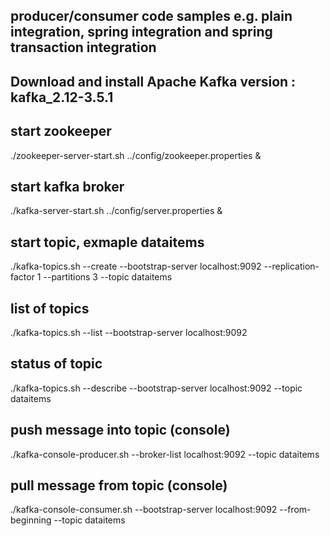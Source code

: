 ## producer/consumer code samples e.g. plain integration, spring integration and spring transaction integration   


## Download and install Apache Kafka version : kafka_2.12-3.5.1


## start zookeeper
./zookeeper-server-start.sh ../config/zookeeper.properties &


## start kafka broker
./kafka-server-start.sh ../config/server.properties &


## start topic, exmaple dataitems
./kafka-topics.sh --create --bootstrap-server localhost:9092 --replication-factor 1 --partitions 3 --topic dataitems


## list of topics
./kafka-topics.sh --list --bootstrap-server localhost:9092


## status of topic
./kafka-topics.sh --describe --bootstrap-server localhost:9092 --topic dataitems


## push message into topic (console)
./kafka-console-producer.sh --broker-list localhost:9092 --topic dataitems


## pull message from topic (console)
./kafka-console-consumer.sh --bootstrap-server localhost:9092 --from-beginning --topic dataitems

